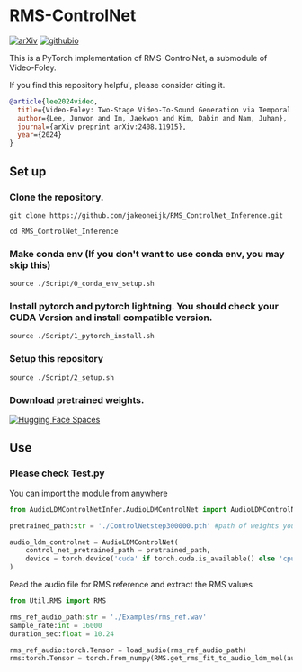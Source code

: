 # RMS-ControlNet
[![arXiv](https://img.shields.io/badge/arXiv-2408.11915-red.svg?style=flat-square)](https://www.arxiv.org/abs/2408.11915) [![githubio](https://img.shields.io/badge/GitHub.io-Audio_Samples-blue?logo=Github&style=flat-square)](https://jnwnlee.github.io/video-foley-demo/)

This is a PyTorch implementation of RMS-ControlNet, a submodule of Video-Foley.

If you find this repository helpful, please consider citing it.
```bibtex
@article{lee2024video,
  title={Video-Foley: Two-Stage Video-To-Sound Generation via Temporal Event Condition For Foley Sound},
  author={Lee, Junwon and Im, Jaekwon and Kim, Dabin and Nam, Juhan},
  journal={arXiv preprint arXiv:2408.11915},
  year={2024}
}
```
## Set up
### Clone the repository.
```
git clone https://github.com/jakeoneijk/RMS_ControlNet_Inference.git
```
```
cd RMS_ControlNet_Inference
```

### Make conda env (If you don't want to use conda env, you may skip this)
```
source ./Script/0_conda_env_setup.sh
```

### Install pytorch and pytorch lightning. You should check your CUDA Version and install compatible version.
```
source ./Script/1_pytorch_install.sh
```

### Setup this repository
```
source ./Script/2_setup.sh
```

### Download pretrained weights. 

[![Hugging Face Spaces](https://img.shields.io/badge/%F0%9F%A4%97%20Hugging%20Face-Spaces-blue)](https://huggingface.co/datasets/jakeoneijk/RMS_ControlNet_weights)

## Use
### Please check Test.py

You can import the module from anywhere
```python
from AudioLDMControlNetInfer.AudioLDMControlNet import AudioLDMControlNet

pretrained_path:str = './ControlNetstep300000.pth' #path of weights you downloaded from Hugging Face

audio_ldm_controlnet = AudioLDMControlNet(
    control_net_pretrained_path = pretrained_path,
    device = torch.device('cuda' if torch.cuda.is_available() else 'cpu')
)
```

Read the audio file for RMS reference and extract the RMS values
```python
from Util.RMS import RMS

rms_ref_audio_path:str = './Examples/rms_ref.wav'
sample_rate:int = 16000
duration_sec:float = 10.24

rms_ref_audio:torch.Tensor = load_audio(rms_ref_audio_path)
rms:torch.Tensor = torch.from_numpy(RMS.get_rms_fit_to_audio_ldm_mel(audio=rms_ref_audio))
```